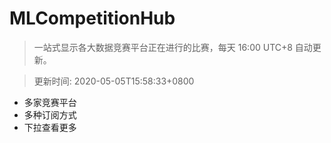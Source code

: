# MLCompetitionHub

> 一站式显示各大数据竞赛平台正在进行的比赛，每天 16:00 UTC+8 自动更新。
  
> 更新时间: 2020-05-05T15:58:33+0800 

* 多家竞赛平台
* 多种订阅方式
* 下拉查看更多